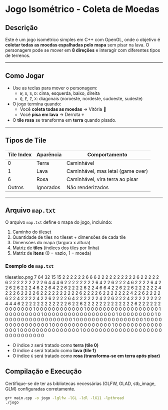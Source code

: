 # Jogo Isométrico - Coleta de Moedas

## Descrição

Este é um jogo isométrico simples em C++ com OpenGL, onde o objetivo é **coletar todas as moedas espalhadas pelo mapa** sem pisar na lava. O personagem pode se mover em **8 direções** e interagir com diferentes tipos de terrenos.

---

## Como Jogar

- Use as teclas para mover o personagem:
  - `W`, `A`, `S`, `D`: cima, esquerda, baixo, direita
  - `Q`, `E`, `Z`, `X`: diagonais (noroeste, nordeste, sudoeste, sudeste)
- O jogo termina quando:
  - Você **coleta todas as moedas** → Vitória 🎉
  - Você **pisa em lava** → Derrota 💀
- O **tile rosa** se transforma em **terra** quando pisado.

---

## Tipos de Tile

| Tile Index | Aparência | Comportamento                     |
| ---------- | --------- | --------------------------------- |
| 0          | Terra     | Caminhável                        |
| 1          | Lava      | Caminhável, mas letal (game over) |
| 6          | Rosa      | Caminhável, vira terra ao pisar   |
| Outros     | Ignorados | Não renderizados                  |

---

## Arquivo `map.txt`

O arquivo `map.txt` define o mapa do jogo, incluindo:

1. Caminho do tileset
2. Quantidade de tiles no tileset + dimensões de cada tile
3. Dimensões do mapa (largura x altura)
4. Matriz de **tiles** (índices dos tiles por linha)
5. Matriz de **itens** (0 = vazio, 1 = moeda)

### Exemplo de `map.txt`

tilesetIso.png
7 64 32
15 15
2 2 2 2 2 2 6 6 6 2 2 2 2 2 2
2 2 2 2 6 2 2 2 2 2 6 2 2 2 2
2 2 2 2 2 6 4 4 4 6 2 2 2 2 2
2 2 2 6 4 2 2 6 2 2 2 4 6 2 2
2 2 6 4 2 2 6 2 6 2 2 2 4 6 2
2 6 4 2 2 6 2 2 2 2 6 2 2 4 6
6 4 2 2 6 2 2 6 2 2 2 2 2 2 4
2 2 2 6 2 2 2 2 6 2 2 2 2 2 2
2 2 2 2 6 2 2 2 2 6 2 2 2 2 2
2 2 4 2 2 6 2 2 2 2 6 2 2 4 2
2 2 2 4 2 2 6 2 2 2 2 6 4 2 2
2 2 2 2 4 2 2 6 2 2 2 4 2 2 2
2 2 2 2 2 4 4 4 6 2 2 2 2 2 2
2 2 2 2 2 2 6 2 2 6 2 2 2 2 2
2 2 2 2 2 2 2 2 6 2 2 2 2 2 2
0 0 0 0 0 0 0 1 0 0 0 0 0 0 0
0 0 0 0 0 1 0 0 0 0 0 0 0 0 0
0 0 0 0 0 0 0 0 0 1 0 0 0 0 0
0 0 0 0 1 0 0 0 0 0 0 0 0 0 0
0 0 0 0 0 0 0 0 1 0 0 0 0 0 0
0 0 0 1 0 0 0 0 0 0 0 0 0 0 0
0 0 0 0 0 0 0 1 0 0 0 0 0 0 0
0 0 0 0 0 0 0 0 0 0 1 0 0 0 0
0 0 0 0 0 0 0 0 0 0 0 1 0 0 0
0 0 0 0 0 0 0 0 0 0 0 0 1 0 0
0 0 0 0 0 0 0 0 0 0 0 0 0 1 0
0 0 0 0 0 0 0 0 0 0 0 0 0 0 1
0 0 0 0 0 0 0 0 0 0 0 0 0 0 0
0 0 0 0 0 0 0 0 0 0 0 0 0 0 0

- O índice `2` será tratado como **terra (tile 0)**
- O índice `4` será tratado como **lava (tile 1)**
- O índice `6` será tratado como **rosa (transforma-se em terra após pisar)**

## Compilação e Execução

Certifique-se de ter as bibliotecas necessárias (GLFW, GLAD, stb_image, GLM) configuradas corretamente.

```bash
g++ main.cpp -o jogo -lglfw -lGL -ldl -lX11 -lpthread
./jogo
```
